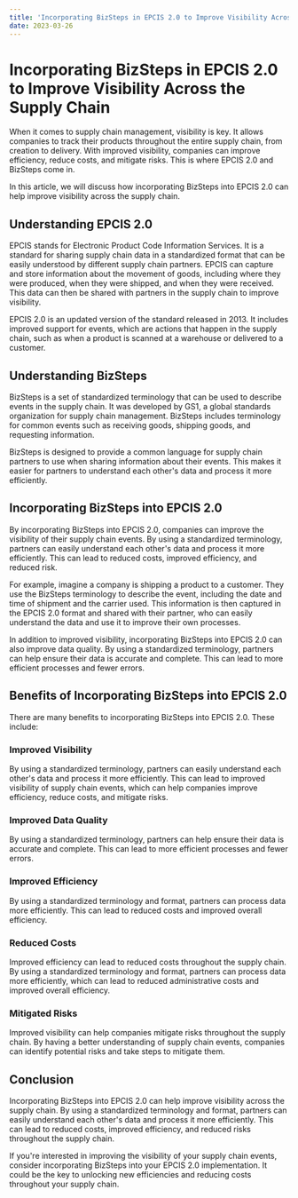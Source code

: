 ```yaml
---
title: 'Incorporating BizSteps in EPCIS 2.0 to Improve Visibility Across the Supply Chain'
date: 2023-03-26
---
```


# Incorporating BizSteps in EPCIS 2.0 to Improve Visibility Across the Supply Chain

When it comes to supply chain management, visibility is key. It allows companies to track their products throughout the entire supply chain, from creation to delivery. With improved visibility, companies can improve efficiency, reduce costs, and mitigate risks. This is where EPCIS 2.0 and BizSteps come in.

In this article, we will discuss how incorporating BizSteps into EPCIS 2.0 can help improve visibility across the supply chain.

## Understanding EPCIS 2.0

EPCIS stands for Electronic Product Code Information Services. It is a standard for sharing supply chain data in a standardized format that can be easily understood by different supply chain partners. EPCIS can capture and store information about the movement of goods, including where they were produced, when they were shipped, and when they were received. This data can then be shared with partners in the supply chain to improve visibility.

EPCIS 2.0 is an updated version of the standard released in 2013. It includes improved support for events, which are actions that happen in the supply chain, such as when a product is scanned at a warehouse or delivered to a customer.

## Understanding BizSteps

BizSteps is a set of standardized terminology that can be used to describe events in the supply chain. It was developed by GS1, a global standards organization for supply chain management. BizSteps includes terminology for common events such as receiving goods, shipping goods, and requesting information.

BizSteps is designed to provide a common language for supply chain partners to use when sharing information about their events. This makes it easier for partners to understand each other's data and process it more efficiently.

## Incorporating BizSteps into EPCIS 2.0

By incorporating BizSteps into EPCIS 2.0, companies can improve the visibility of their supply chain events. By using a standardized terminology, partners can easily understand each other's data and process it more efficiently. This can lead to reduced costs, improved efficiency, and reduced risk.

For example, imagine a company is shipping a product to a customer. They use the BizSteps terminology to describe the event, including the date and time of shipment and the carrier used. This information is then captured in the EPCIS 2.0 format and shared with their partner, who can easily understand the data and use it to improve their own processes.

In addition to improved visibility, incorporating BizSteps into EPCIS 2.0 can also improve data quality. By using a standardized terminology, partners can help ensure their data is accurate and complete. This can lead to more efficient processes and fewer errors.

## Benefits of Incorporating BizSteps into EPCIS 2.0

There are many benefits to incorporating BizSteps into EPCIS 2.0. These include:

### Improved Visibility

By using a standardized terminology, partners can easily understand each other's data and process it more efficiently. This can lead to improved visibility of supply chain events, which can help companies improve efficiency, reduce costs, and mitigate risks.

### Improved Data Quality

By using a standardized terminology, partners can help ensure their data is accurate and complete. This can lead to more efficient processes and fewer errors.

### Improved Efficiency

By using a standardized terminology and format, partners can process data more efficiently. This can lead to reduced costs and improved overall efficiency.

### Reduced Costs

Improved efficiency can lead to reduced costs throughout the supply chain. By using a standardized terminology and format, partners can process data more efficiently, which can lead to reduced administrative costs and improved overall efficiency.

### Mitigated Risks

Improved visibility can help companies mitigate risks throughout the supply chain. By having a better understanding of supply chain events, companies can identify potential risks and take steps to mitigate them.

## Conclusion

Incorporating BizSteps into EPCIS 2.0 can help improve visibility across the supply chain. By using a standardized terminology and format, partners can easily understand each other's data and process it more efficiently. This can lead to reduced costs, improved efficiency, and reduced risks throughout the supply chain.

If you're interested in improving the visibility of your supply chain events, consider incorporating BizSteps into your EPCIS 2.0 implementation. It could be the key to unlocking new efficiencies and reducing costs throughout your supply chain.
